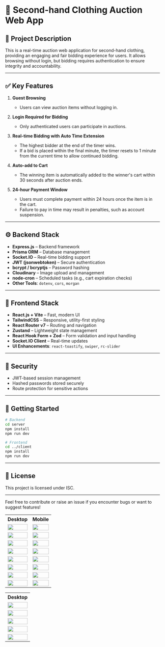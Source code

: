 # 🧥 Second-hand Clothing Auction Web App

## 📌 Project Description

This is a real-time auction web application for second-hand clothing, providing an engaging and fair bidding experience for users. It allows browsing without login, but bidding requires authentication to ensure integrity and accountability.

---

## ✅ Key Features

1. **Guest Browsing**

   * Users can view auction items without logging in.

2. **Login Required for Bidding**

   * Only authenticated users can participate in auctions.

3. **Real-time Bidding with Auto Time Extension**

   * The highest bidder at the end of the timer wins.
   * If a bid is placed within the final minute, the timer resets to 1 minute from the current time to allow continued bidding.

4. **Auto-add to Cart**

   * The winning item is automatically added to the winner's cart within 30 seconds after auction ends.

5. **24-hour Payment Window**

   * Users must complete payment within 24 hours once the item is in the cart.
   * Failure to pay in time may result in penalties, such as account suspension.

---

## ⚙️ Backend Stack

* **Express.js** – Backend framework
* **Prisma ORM** – Database management
* **Socket.IO** – Real-time bidding support
* **JWT (jsonwebtoken)** – Secure authentication
* **bcrypt / bcryptjs** – Password hashing
* **Cloudinary** – Image upload and management
* **node-cron** – Scheduled tasks (e.g., cart expiration checks)
* **Other Tools**: `dotenv`, `cors`, `morgan`

---

## 🎨 Frontend Stack

* **React.js + Vite** – Fast, modern UI
* **TailwindCSS** – Responsive, utility-first styling
* **React Router v7** – Routing and navigation
* **Zustand** – Lightweight state management
* **React Hook Form + Zod** – Form validation and input handling
* **Socket.IO Client** – Real-time updates
* **UI Enhancements**: `react-toastify`, `swiper`, `rc-slider`

---

## 🔐 Security

* JWT-based session management
* Hashed passwords stored securely
* Route protection for sensitive actions

---

## 🧪 Getting Started

```bash
# Backend
cd server
npm install
npm run dev

# Frontend
cd ../client
npm install
npm run dev
```

---

## 📄 License

This project is licensed under ISC.

---

Feel free to contribute or raise an issue if you encounter bugs or want to suggest features!



<table>
    <tr>
    <th align="center">Desktop</th>
    <th align="center">Mobile</th>
  </tr>
  <tr>
    <td><img src="https://github.com/user-attachments/assets/417d79af-a258-4cea-b7fe-3aba23d59528" width="100%"></td>
    <td><img src="https://github.com/user-attachments/assets/9689b2fd-02cb-40ac-9ec5-fad3bdb83809" width="100%"></td>
  </tr>
  <tr>
    <td><img src="https://github.com/user-attachments/assets/a496f540-76b3-43e5-bf81-48d48347abd3" width="100%"></td>
    <td><img src="https://github.com/user-attachments/assets/bb17bdde-3bdd-40bf-908d-724f392bb451" width="100%"></td>
  </tr>
  <tr>
    <td><img src="https://github.com/user-attachments/assets/c155503e-40bd-416c-9180-db833a9398d2" width="100%"></td>
    <td><img src="https://github.com/user-attachments/assets/15bf4066-c0e4-45e0-8ecf-373125b77df5" width="100%"></td>
  </tr>
  <tr>
    <td><img src="https://github.com/user-attachments/assets/bee47ebd-d59b-4935-8c98-d115d73e12da" width="100%"></td>
    <td><img src="https://github.com/user-attachments/assets/6861de6a-8fbb-4d5b-a291-1694f6330769" width="100%"></td>
  </tr>
  <tr>
    <td><img src="https://github.com/user-attachments/assets/46800f6f-5219-4cf9-b195-4b9ea629b888" width="100%"></td>
    <td><img src="https://github.com/user-attachments/assets/d8c5cfe9-b537-43a4-b4e0-b578f6da7788" width="100%"></td>
  </tr>
  <tr>
    <td><img src="https://github.com/user-attachments/assets/227a7084-8c21-451c-b001-65194f8f37ed" width="100%"></td>
    <td><img src="https://github.com/user-attachments/assets/d4585576-0665-436b-a324-f2ba210a0df8" width="100%"></td>
  </tr>
  <tr>
    <td><img src="https://github.com/user-attachments/assets/7d48b736-c2e1-4928-81f3-097000bf6b2a" width="100%"></td>
    <td><img src="https://github.com/user-attachments/assets/c71c150b-1503-4767-a3e1-272d5938ac51" width="100%"></td>
  </tr>
  <tr>
    <td><img src="https://github.com/user-attachments/assets/442805db-ccff-4c75-ab78-7125225fdccc" width="100%"></td>
    <td><img src="https://github.com/user-attachments/assets/240671a8-d8d0-48c6-8af5-a351092cd6b4" width="100%"></td>
  </tr>
</table>

<table>
<tr>
    <th align="center">Desktop</th>
    </tr>
    <tr>
    <td><img src="https://github.com/user-attachments/assets/9fe7eef1-e361-4d0d-a27f-e03257f67f7c" width="100%"></td>
  </tr>
    <tr>
    <td><img src="https://github.com/user-attachments/assets/021949bf-bc8e-4e86-9f04-9e0c874493a8" width="100%"></td>
  </tr>
        <tr>
    <td><img src="https://github.com/user-attachments/assets/e59f6b35-1515-418c-9239-84cded3973db" width="100%"></td>
  </tr>
    <tr>
    <td><img src="image](https://github.com/user-attachments/assets/ea6b68e9-059d-4ce5-bfce-d94d01f37736" width="100%"></td>
  </tr>
      <tr>
    <td><img src="https://github.com/user-attachments/assets/e3f9ed41-f932-4383-8063-24ad2d1cba97" width="100%"></td>
  </tr>



